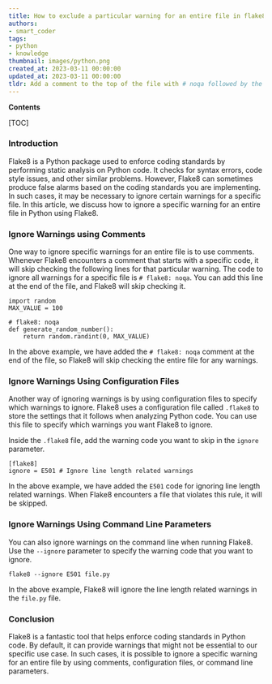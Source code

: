 ```yaml
---
title: How to exclude a particular warning for an entire file in flake8?
authors:
- smart_coder
tags:
- python
- knowledge
thumbnail: images/python.png
created_at: 2023-03-11 00:00:00
updated_at: 2023-03-11 00:00:00
tldr: Add a comment to the top of the file with # noqa followed by the warning code to ignore.
---
```


**Contents**

[TOC]

### Introduction

Flake8 is a Python package used to enforce coding standards by performing static analysis on Python code. It checks for syntax errors, code style issues, and other similar problems. However, Flake8 can sometimes produce false alarms based on the coding standards you are implementing. In such cases, it may be necessary to ignore certain warnings for a specific file. In this article, we discuss how to ignore a specific warning for an entire file in Python using Flake8.

### Ignore Warnings using Comments

One way to ignore specific warnings for an entire file is to use comments. Whenever Flake8 encounters a comment that starts with a specific code, it will skip checking the following lines for that particular warning. The code to ignore all warnings for a specific file is `# flake8: noqa`. You can add this line at the end of the file, and Flake8 will skip checking it.

```
import random
MAX_VALUE = 100

# flake8: noqa
def generate_random_number():
    return random.randint(0, MAX_VALUE)
```

In the above example, we have added the `# flake8: noqa` comment at the end of the file, so Flake8 will skip checking the entire file for any warnings.

### Ignore Warnings Using Configuration Files

Another way of ignoring warnings is by using configuration files to specify which warnings to ignore. Flake8 uses a configuration file called `.flake8` to store the settings that it follows when analyzing Python code. You can use this file to specify which warnings you want Flake8 to ignore.

Inside the `.flake8` file, add the warning code you want to skip in the `ignore` parameter.

```
[flake8]
ignore = E501 # Ignore line length related warnings
```

In the above example, we have added the `E501` code for ignoring line length related warnings. When Flake8 encounters a file that violates this rule, it will be skipped.

### Ignore Warnings Using Command Line Parameters

You can also ignore warnings on the command line when running Flake8. Use the `--ignore` parameter to specify the warning code that you want to ignore. 

```
flake8 --ignore E501 file.py
```

In the above example, Flake8 will ignore the line length related warnings in the `file.py` file.

### Conclusion

Flake8 is a fantastic tool that helps enforce coding standards in Python code. By default, it can provide warnings that might not be essential to our specific use case. In such cases, it is possible to ignore a specific warning for an entire file by using comments, configuration files, or command line parameters.
